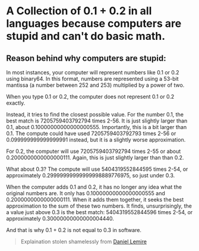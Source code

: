 # A Collection of 0.1 + 0.2 in all languages because computers are stupid and can't do basic math.

## Reason behind why computers are stupid:

In most instances, your computer will represent numbers like 0.1 or 0.2 using binary64. In this format, numbers are represented using a 53-bit mantissa (a number between 252 and 253) multiplied by a power of two.

When you type 0.1 or 0.2, the computer does not represent 0.1 or 0.2 exactly.

Instead, it tries to find the closest possible value. For the number 0.1, the best match is 7205759403792794 times 2-56. It is just slightly larger than 0.1, about 0.10000000000000000555. Importantly, this is a bit larger than 0.1. The compute could have used 7205759403792793 times 2-56 or 0.099999999999999991 instead, but it is a slightly worse approximation.

For 0.2, the computer will use 7205759403792794 times 2-55 or about 0.2000000000000000111. Again, this is just slightly larger than than 0.2.

What about 0.3? The compute will use 5404319552844595 times 2-54, or approximately 0.29999999999999998889776975, so just under 0.3.

When the computer adds 0.1 and 0.2, it has no longer any idea what the original numbers are. It only has 0.10000000000000000555 and 0.2000000000000000111. When it adds them together, it seeks the best approximation to the sum of these two numbers. It finds, unsurprisingly, the a value just above 0.3 is the best match: 5404319552844596 times 2-54, or approximately 0.30000000000000004440.

And that is why 0.1 + 0.2 is not equal to 0.3 in software.

> Explaination stolen shamelessly from [Daniel Lemire](https://lemire.me/blog/2020/10/10/why-is-0-1-0-2-not-equal-to-0-3/#:~:text=In%20most%20instances%2C%20your%20computer,represent%200.1%20or%200.2%20exactly)
